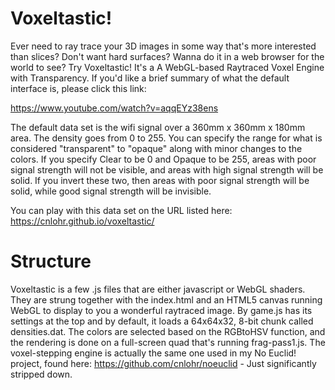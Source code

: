 # Voxeltastic!

Ever need to ray trace your 3D images in some way that's more interested than slices?  Don't want hard surfaces?  Wanna do it in a web browser for the world to see?  Try Voxeltastic!  It's a A WebGL-based Raytraced Voxel Engine with Transparency.  If you'd like a brief summary of what the default interface is, please click this link:

https://www.youtube.com/watch?v=aqqEYz38ens

The default data set is the wifi signal over a 360mm x 360mm x 180mm area.  The density goes from 0 to 255.  You can specify the range for what is considered "transparent" to "opaque" along with minor changes to the colors.  If you specify Clear to be 0 and Opaque to be 255, areas with poor signal strength will not be visible, and areas with high signal strength will be solid.  If you invert these two, then areas with poor signal strength will be solid, while good signal strength will be invisible.

You can play with this data set on the URL listed here: https://cnlohr.github.io/voxeltastic/

# Structure

Voxeltastic is a few .js files that are either javascript or WebGL shaders.  They are strung together with the index.html and an HTML5 canvas running WebGL to display to you a wonderful raytraced image.  By game.js has its settings at the top and by default, it loads a 64x64x32, 8-bit chunk called densities.dat.  The colors are selected based on the RGBtoHSV function, and the rendering is done on a full-screen quad that's running frag-pass1.js.  The voxel-stepping engine is actually the same one used in my No Euclid! project, found here: https://github.com/cnlohr/noeuclid - Just significantly stripped down.
